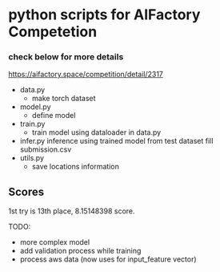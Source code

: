# python scripts for AIFactory Competetion
### check below for more details
<https://aifactory.space/competition/detail/2317>

- data.py
    - make torch dataset
- model.py
    - define model
- train.py
    - train model using dataloader in data.py
- infer.py
    inference using trained model
    from test dataset fill submission.csv
- utils.py
    - save locations information

## Scores
1st try is 13th place, 8.15148398 score.

TODO:
- more complex model
- add validation process while training
- process aws data (now uses for input_feature vector)
